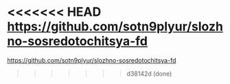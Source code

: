 <<<<<<< HEAD
https://github.com/sotn9plyur/slozhno-sosredotochitsya-fd
=======
https://github.com/sotn9plyur/slozhno-sosredotochitsya-fd
>>>>>>> d38142d (done)
